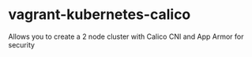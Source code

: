 # vagrant-kubernetes-calico

Allows you to create a 2 node cluster with Calico CNI and App Armor for security
